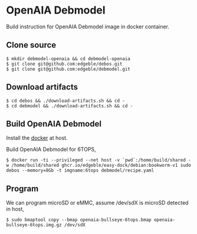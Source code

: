 # OpenAIA Debmodel

Build instruction for OpenAIA Debmodel image in docker container.

## Clone source

```
$ mkdir debmodel-openaia && cd debmodel-openaia
$ git clone git@github.com:edgeble/debos.git
$ git clone git@github.com:edgeble/debmodel.git
```

## Download artifacts

```
$ cd debos && ./download-artifacts.sh && cd -
$ cd debmodel && ./download-artifacts.sh && cd -
```

## Build OpenAIA Debmodel

Install the [docker](https://docs.docker.com/engine/install/ubuntu/) at host.

Build OpenAIA Debmodel for 6TOPS,
```
$ docker run -ti --privileged --net host -v `pwd`:/home/build/shared -w /home/build/shared ghcr.io/edgeble/easy-dock/debian:bookworm-v1 sudo debos --memory=8Gb -t imgname:6tops debmodel/recipe.yaml
```

## Program

We can program microSD or eMMC, assume /dev/sdX is microSD detected in host,
```
$ sudo bmaptool copy --bmap openaia-bullseye-6tops.bmap openaia-bullseye-6tops.img.gz /dev/sdX
```
